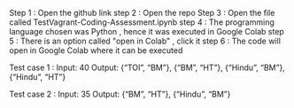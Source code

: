 Step 1 : Open the github link
step 2 : Open the repo
Step 3 : Open the file called TestVagrant-Coding-Assessment.ipynb
step 4 : The programming language chosen was Python , hence it was executed in Google Colab
step 5 : There is an option called "open in Colab" , click it
step 6 : The code will open in Google Colab where it can be executed

Test case 1 : 
Input: 40 
Output: {“TOI”, “BM”}, {“BM”, “HT”}, {“Hindu”, “BM”}, {“Hindu”, “HT”}

Test case 2 :
Input: 35 
Output: {“BM”, “HT”}, {“Hindu”, “BM”}
